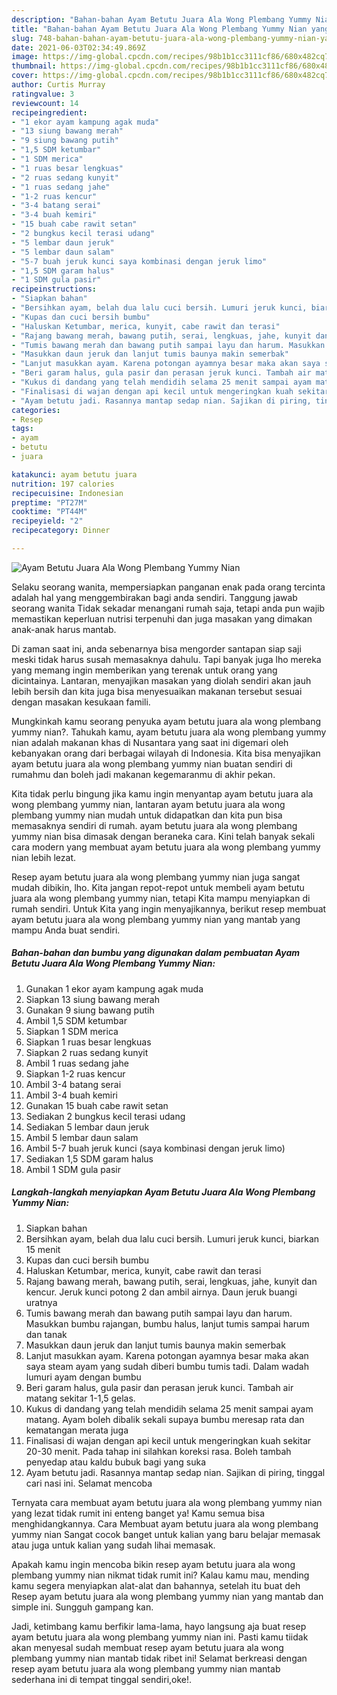 ```yaml
---
description: "Bahan-bahan Ayam Betutu Juara Ala Wong Plembang Yummy Nian yang lezat Untuk Jualan"
title: "Bahan-bahan Ayam Betutu Juara Ala Wong Plembang Yummy Nian yang lezat Untuk Jualan"
slug: 748-bahan-bahan-ayam-betutu-juara-ala-wong-plembang-yummy-nian-yang-lezat-untuk-jualan
date: 2021-06-03T02:34:49.869Z
image: https://img-global.cpcdn.com/recipes/98b1b1cc3111cf86/680x482cq70/ayam-betutu-juara-ala-wong-plembang-yummy-nian-foto-resep-utama.jpg
thumbnail: https://img-global.cpcdn.com/recipes/98b1b1cc3111cf86/680x482cq70/ayam-betutu-juara-ala-wong-plembang-yummy-nian-foto-resep-utama.jpg
cover: https://img-global.cpcdn.com/recipes/98b1b1cc3111cf86/680x482cq70/ayam-betutu-juara-ala-wong-plembang-yummy-nian-foto-resep-utama.jpg
author: Curtis Murray
ratingvalue: 3
reviewcount: 14
recipeingredient:
- "1 ekor ayam kampung agak muda"
- "13 siung bawang merah"
- "9 siung bawang putih"
- "1,5 SDM ketumbar"
- "1 SDM merica"
- "1 ruas besar lengkuas"
- "2 ruas sedang kunyit"
- "1 ruas sedang jahe"
- "1-2 ruas kencur"
- "3-4 batang serai"
- "3-4 buah kemiri"
- "15 buah cabe rawit setan"
- "2 bungkus kecil terasi udang"
- "5 lembar daun jeruk"
- "5 lembar daun salam"
- "5-7 buah jeruk kunci saya kombinasi dengan jeruk limo"
- "1,5 SDM garam halus"
- "1 SDM gula pasir"
recipeinstructions:
- "Siapkan bahan"
- "Bersihkan ayam, belah dua lalu cuci bersih. Lumuri jeruk kunci, biarkan 15 menit"
- "Kupas dan cuci bersih bumbu"
- "Haluskan Ketumbar, merica, kunyit, cabe rawit dan terasi"
- "Rajang bawang merah, bawang putih, serai, lengkuas, jahe, kunyit dan kencur. Jeruk kunci potong 2 dan ambil airnya. Daun jeruk buangi uratnya"
- "Tumis bawang merah dan bawang putih sampai layu dan harum. Masukkan bumbu rajangan, bumbu halus, lanjut tumis sampai harum dan tanak"
- "Masukkan daun jeruk dan lanjut tumis baunya makin semerbak"
- "Lanjut masukkan ayam. Karena potongan ayamnya besar maka akan saya steam ayam yang sudah diberi bumbu tumis tadi. Dalam wadah lumuri ayam dengan bumbu"
- "Beri garam halus, gula pasir dan perasan jeruk kunci. Tambah air matang sekitar 1-1,5 gelas."
- "Kukus di dandang yang telah mendidih selama 25 menit sampai ayam matang. Ayam boleh dibalik sekali supaya bumbu meresap rata dan kematangan merata juga"
- "Finalisasi di wajan dengan api kecil untuk mengeringkan kuah sekitar 20-30 menit. Pada tahap ini silahkan koreksi rasa. Boleh tambah penyedap atau kaldu bubuk bagi yang suka"
- "Ayam betutu jadi. Rasannya mantap sedap nian. Sajikan di piring, tinggal cari nasi ini. Selamat mencoba"
categories:
- Resep
tags:
- ayam
- betutu
- juara

katakunci: ayam betutu juara 
nutrition: 197 calories
recipecuisine: Indonesian
preptime: "PT27M"
cooktime: "PT44M"
recipeyield: "2"
recipecategory: Dinner

---
```



![Ayam Betutu Juara Ala Wong Plembang Yummy Nian](https://img-global.cpcdn.com/recipes/98b1b1cc3111cf86/680x482cq70/ayam-betutu-juara-ala-wong-plembang-yummy-nian-foto-resep-utama.jpg)

Selaku seorang wanita, mempersiapkan panganan enak pada orang tercinta adalah hal yang menggembirakan bagi anda sendiri. Tanggung jawab seorang  wanita Tidak sekadar menangani rumah saja, tetapi anda pun wajib memastikan keperluan nutrisi terpenuhi dan juga masakan yang dimakan anak-anak harus mantab.

Di zaman  saat ini, anda sebenarnya bisa mengorder santapan siap saji meski tidak harus susah memasaknya dahulu. Tapi banyak juga lho mereka yang memang ingin memberikan yang terenak untuk orang yang dicintainya. Lantaran, menyajikan masakan yang diolah sendiri akan jauh lebih bersih dan kita juga bisa menyesuaikan makanan tersebut sesuai dengan masakan kesukaan famili. 



Mungkinkah kamu seorang penyuka ayam betutu juara ala wong plembang yummy nian?. Tahukah kamu, ayam betutu juara ala wong plembang yummy nian adalah makanan khas di Nusantara yang saat ini digemari oleh kebanyakan orang dari berbagai wilayah di Indonesia. Kita bisa menyajikan ayam betutu juara ala wong plembang yummy nian buatan sendiri di rumahmu dan boleh jadi makanan kegemaranmu di akhir pekan.

Kita tidak perlu bingung jika kamu ingin menyantap ayam betutu juara ala wong plembang yummy nian, lantaran ayam betutu juara ala wong plembang yummy nian mudah untuk didapatkan dan kita pun bisa memasaknya sendiri di rumah. ayam betutu juara ala wong plembang yummy nian bisa dimasak dengan beraneka cara. Kini telah banyak sekali cara modern yang membuat ayam betutu juara ala wong plembang yummy nian lebih lezat.

Resep ayam betutu juara ala wong plembang yummy nian juga sangat mudah dibikin, lho. Kita jangan repot-repot untuk membeli ayam betutu juara ala wong plembang yummy nian, tetapi Kita mampu menyiapkan di rumah sendiri. Untuk Kita yang ingin menyajikannya, berikut resep membuat ayam betutu juara ala wong plembang yummy nian yang mantab yang mampu Anda buat sendiri.

<!--inarticleads1-->

##### Bahan-bahan dan bumbu yang digunakan dalam pembuatan Ayam Betutu Juara Ala Wong Plembang Yummy Nian:

1. Gunakan 1 ekor ayam kampung agak muda
1. Siapkan 13 siung bawang merah
1. Gunakan 9 siung bawang putih
1. Ambil 1,5 SDM ketumbar
1. Siapkan 1 SDM merica
1. Siapkan 1 ruas besar lengkuas
1. Siapkan 2 ruas sedang kunyit
1. Ambil 1 ruas sedang jahe
1. Siapkan 1-2 ruas kencur
1. Ambil 3-4 batang serai
1. Ambil 3-4 buah kemiri
1. Gunakan 15 buah cabe rawit setan
1. Sediakan 2 bungkus kecil terasi udang
1. Sediakan 5 lembar daun jeruk
1. Ambil 5 lembar daun salam
1. Ambil 5-7 buah jeruk kunci (saya kombinasi dengan jeruk limo)
1. Sediakan 1,5 SDM garam halus
1. Ambil 1 SDM gula pasir




<!--inarticleads2-->

##### Langkah-langkah menyiapkan Ayam Betutu Juara Ala Wong Plembang Yummy Nian:

1. Siapkan bahan
1. Bersihkan ayam, belah dua lalu cuci bersih. Lumuri jeruk kunci, biarkan 15 menit
1. Kupas dan cuci bersih bumbu
1. Haluskan Ketumbar, merica, kunyit, cabe rawit dan terasi
1. Rajang bawang merah, bawang putih, serai, lengkuas, jahe, kunyit dan kencur. Jeruk kunci potong 2 dan ambil airnya. Daun jeruk buangi uratnya
1. Tumis bawang merah dan bawang putih sampai layu dan harum. Masukkan bumbu rajangan, bumbu halus, lanjut tumis sampai harum dan tanak
1. Masukkan daun jeruk dan lanjut tumis baunya makin semerbak
1. Lanjut masukkan ayam. Karena potongan ayamnya besar maka akan saya steam ayam yang sudah diberi bumbu tumis tadi. Dalam wadah lumuri ayam dengan bumbu
1. Beri garam halus, gula pasir dan perasan jeruk kunci. Tambah air matang sekitar 1-1,5 gelas.
1. Kukus di dandang yang telah mendidih selama 25 menit sampai ayam matang. Ayam boleh dibalik sekali supaya bumbu meresap rata dan kematangan merata juga
1. Finalisasi di wajan dengan api kecil untuk mengeringkan kuah sekitar 20-30 menit. Pada tahap ini silahkan koreksi rasa. Boleh tambah penyedap atau kaldu bubuk bagi yang suka
1. Ayam betutu jadi. Rasannya mantap sedap nian. Sajikan di piring, tinggal cari nasi ini. Selamat mencoba




Ternyata cara membuat ayam betutu juara ala wong plembang yummy nian yang lezat tidak rumit ini enteng banget ya! Kamu semua bisa menghidangkannya. Cara Membuat ayam betutu juara ala wong plembang yummy nian Sangat cocok banget untuk kalian yang baru belajar memasak atau juga untuk kalian yang sudah lihai memasak.

Apakah kamu ingin mencoba bikin resep ayam betutu juara ala wong plembang yummy nian nikmat tidak rumit ini? Kalau kamu mau, mending kamu segera menyiapkan alat-alat dan bahannya, setelah itu buat deh Resep ayam betutu juara ala wong plembang yummy nian yang mantab dan simple ini. Sungguh gampang kan. 

Jadi, ketimbang kamu berfikir lama-lama, hayo langsung aja buat resep ayam betutu juara ala wong plembang yummy nian ini. Pasti kamu tiidak akan menyesal sudah membuat resep ayam betutu juara ala wong plembang yummy nian mantab tidak ribet ini! Selamat berkreasi dengan resep ayam betutu juara ala wong plembang yummy nian mantab sederhana ini di tempat tinggal sendiri,oke!.

